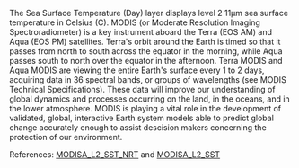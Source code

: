 The Sea Surface Temperature (Day) layer displays level 2 11µm sea surface temperature in Celsius (C). MODIS (or Moderate Resolution Imaging Spectroradiometer) is a key instrument aboard the Terra (EOS AM) and Aqua (EOS PM) satellites. Terra's orbit around the Earth is timed so that it passes from north to south across the equator in the morning, while Aqua passes south to north over the equator in the afternoon. Terra MODIS and Aqua MODIS are viewing the entire Earth's surface every 1 to 2 days, acquiring data in 36 spectral bands, or groups of wavelengths (see MODIS Technical Specifications). These data will improve our understanding of global dynamics and processes occurring on the land, in the oceans, and in the lower atmosphere. MODIS is playing a vital role in the development of validated, global, interactive Earth system models able to predict global change accurately enough to assist descision makers concerning the protection of our environment.

References: [MODISA_L2_SST_NRT](https://cmr.earthdata.nasa.gov/search/concepts/C1641945527-OB_DAAC.html) and [MODISA_L2_SST](https://cmr.earthdata.nasa.gov/search/concepts/C1615905765-OB_DAAC.html)
